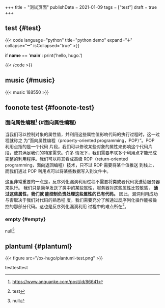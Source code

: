 +++
title = "测试页面"
publishDate = 2021-01-09
tags = ["test"]
draft = true
+++

<!--more-->


## test {#test}

{{< code language="python" title="python demo" expand="➕" collapse="➖" isCollapsed="true" >}}

if __name__ == '__main__':
    print('hello, hugo.')

{{< /code >}}


## music {#music}

{{< music 188550 >}}


## foonote test {#foonote-test}


### 面向属性编程[^fn:1] {#面向属性编程}

当我们可以控制对象的属性值，并利用这些属性值影响代码的执行过程时，这一过程就称之
为“面向属性编程（property-oriented programming，POP）”。POP 利用点指的是一个代码
片段，我们可以修改某些对象的属性来影响这个代码片段，使其满足我们的特定需求。许多
情况下，我们需要串联多个利用点才能形成完整的利用程序。我们可以将其看成高级
ROP（return-oriented programming，面向返回编程）技术，只不过 ROP 需要将某个值推送
到栈上，而我们通过 POP 利用点可以将某些数据写入到文件中。

这里非常重要的一点是，反序列化漏洞利用过程不需要将类或者代码发送给服务器来执行。
我们只是简单发送了类中的某些属性，服务器对这些属性比较敏感， **通过这些属性，我们就
能控制负责处理这些属性的已有代码。** 因此，漏洞利用成功与否取决于我们对代码的熟悉程
度，我们需要充分了解通过反序列化操作能被操控的那部分代码。这也是反序列化漏洞利用
过程中的难点所在[^fn:2]。


### empty {#empty}

null[^fn:3]


## plantuml {#plantuml}

{{< figure src="/ox-hugo/plantuml-test.png" >}}

testtesttest

[^fn:1]: <https://www.anquanke.com/post/id/86641>
[^fn:2]: test
[^fn:3]: null
